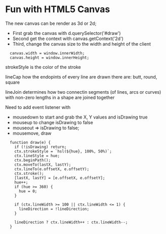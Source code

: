 # Fun with HTML5 Canvas

The new canvas can be render as 3d or 2d;
- First grab the canvas with d.querySelector('#draw')
- Second get the context with canvas.getContext('2d')
- Third, change the canvas size to the width and height of the client

```
  canvas.width = window.innerWidth;
  canvas.height = window.innerHeight;
```

strokeStyle 
  is the color of the stroke

lineCap
  how the endopints of every line are drawn
  there are: butt, round, square

lineJoin
  determines how two connectin segments (of lines, arcs or curves) with non-zero lengths in a shape are joined together

Need to add event listener with
  - mousedown to start and grab the X, Y values and isDrawing true
  - mouseup to change isDrawing to false
  - mouseout => isDrawing to false;
  - mousemove, draw

```
  function draw(e) {
    if (!isDrawing) return;
    ctx.strokeStyle = `hsl(${hue}, 100%, 50%)`;
    ctx.lineStyle = hue;
    ctx.beginPath();
    ctx.moveTo(lastX, lastY);
    ctx.lineTo(e.offsetX, e.offsetY);
    ctx.stroke();
    [lastX, lastY] = [e.offsetX, e.offsetY];
    hue++;
    if (hue >= 360) {
      hue = 0;
    }

    if (ctx.lineWidth >= 100 || ctx.lineWidth <= 1) {
      lineDirection = !lineDirection;
    }

    lineDirection ? ctx.lineWidth++ : ctx.lineWidth--;
  }
```